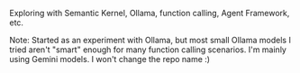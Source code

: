 Exploring with Semantic Kernel, Ollama, function calling, Agent Framework, etc.

Note: Started as an experiment with Ollama, but most small Ollama models I tried aren't "smart" enough for many function calling scenarios. I'm mainly using Gemini models. I won't change the repo name :)